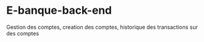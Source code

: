 # E-banque-back-end
Gestion des comptes, creation des comptes, historique des transactions sur des comptes
